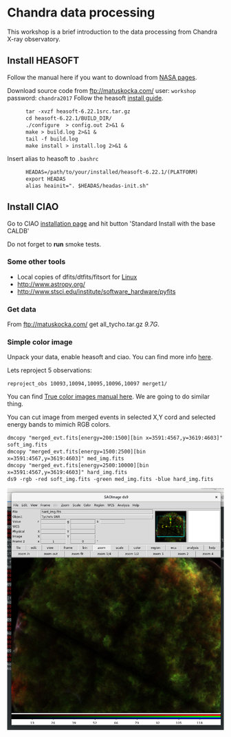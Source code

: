 # Chandra data processing 
This workshop is a brief introduction to the data processing from Chandra X-ray observatory.  
## Install HEASOFT 
Follow the manual here if you want to download from [NASA pages](https://heasarc.gsfc.nasa.gov/lheasoft/download.html).

Download source code from ftp://matuskocka.com/
user: `workshop` password: `chandra2017`
Follow the heasoft [install guide](https://heasarc.gsfc.nasa.gov/lheasoft/install.html).
```
      tar -xvzf heasoft-6.22.1src.tar.gz
      cd heasoft-6.22.1/BUILD_DIR/
      ./configure  > config.out 2>&1 &
      make > build.log 2>&1 &
      tail -f build.log
      make install > install.log 2>&1 &
```
Insert alias to heasoft to `.bashrc`
```
      HEADAS=/path/to/your/installed/heasoft-6.22.1/(PLATFORM)
      export HEADAS
      alias heainit=". $HEADAS/headas-init.sh"
```
## Install CIAO 
Go to CIAO [installation page](http://cxc.harvard.edu/ciao/download/) and hit button 'Standard Install with the base CALDB'

Do not forget to **run** smoke tests. 

### Some other tools
* Local copies of dfits/dtfits/fitsort for [Linux](http://astro.vigan.fr/tools/dfits_linux64.tar.gz)
* http://www.astropy.org/
* http://www.stsci.edu/institute/software_hardware/pyfits

### Get data 
From ftp://matuskocka.com/ get all_tycho.tar.gz *9.7G*. 

### Simple color image 
Unpack your data, enable heasoft and ciao. You can find more info [here](http://cxc.harvard.edu/ciao/threads/combine/).

Lets reproject 5 observations: 
```
reproject_obs 10093,10094,10095,10096,10097 merget1/
```
You can find [True color images manual here](http://cxc.harvard.edu/ciao/threads/true_color/). We are going to do similar thing.

You can cut image from merged events in selected X,Y cord and selected energy bands to mimich RGB colors. 
```
dmcopy "merged_evt.fits[energy=200:1500][bin x=3591:4567,y=3619:4603]" soft_img.fits
dmcopy "merged_evt.fits[energy=1500:2500][bin x=3591:4567,y=3619:4603]" med_img.fits
dmcopy "merged_evt.fits[energy=2500:10000][bin x=3591:4567,y=3619:4603]" hard_img.fits
ds9 -rgb -red soft_img.fits -green med_img.fits -blue hard_img.fits
```
![DS9 rgb Tycho image](ds9_color.png?raw=true)
